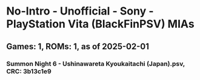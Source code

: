 # No-Intro - Unofficial - Sony - PlayStation Vita (BlackFinPSV) MIAs
## Games: 1, ROMs: 1, as of 2025-02-01
### Summon Night 6 - Ushinawareta Kyoukaitachi (Japan).psv, CRC: 3b13c1e9
